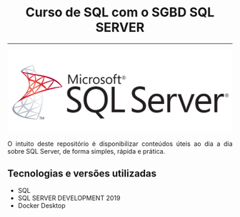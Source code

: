 <h1 align="center"><strong>Curso de SQL com o SGBD SQL SERVER</strong></h1>

<hr/>

<p align="center">
    <img src="sql.png" alt="SQL Server" title="Sql Server">
</p> 

<p align="justify">O intuito deste repositório é disponibilizar conteúdos úteis ao dia a dia sobre SQL Server, de forma simples, rápida e prática.</p>

## Tecnologias e versões utilizadas
*   SQL
*   SQL SERVER DEVELOPMENT 2019
*   Docker Desktop

